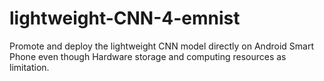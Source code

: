 # lightweight-CNN-4-emnist
Promote and deploy the lightweight CNN model directly on Android Smart Phone even though Hardware storage and computing resources as limitation. 
